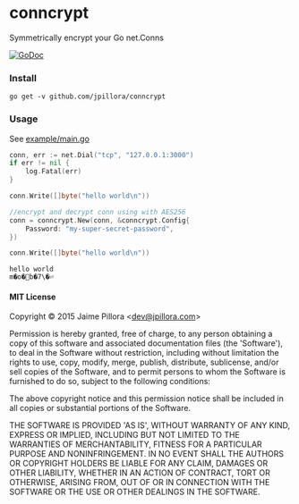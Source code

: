 # conncrypt

Symmetrically encrypt your Go net.Conns

[![GoDoc](https://godoc.org/github.com/jpillora/conncrypt?status.svg)](https://godoc.org/github.com/jpillora/conncrypt)

### Install

```
go get -v github.com/jpillora/conncrypt
```

### Usage

See [example/main.go](example/main.go)

``` go
conn, err := net.Dial("tcp", "127.0.0.1:3000")
if err != nil {
	log.Fatal(err)
}

conn.Write([]byte("hello world\n"))

//encrypt and decrypt conn using with AES256
conn = conncrypt.New(conn, &conncrypt.Config{
	Password: "my-super-secret-password",
})

conn.Write([]byte("hello world\n"))
```

```
hello world
m�o�׫b�7\�⏎
```

#### MIT License

Copyright © 2015 Jaime Pillora &lt;dev@jpillora.com&gt;

Permission is hereby granted, free of charge, to any person obtaining
a copy of this software and associated documentation files (the
'Software'), to deal in the Software without restriction, including
without limitation the rights to use, copy, modify, merge, publish,
distribute, sublicense, and/or sell copies of the Software, and to
permit persons to whom the Software is furnished to do so, subject to
the following conditions:

The above copyright notice and this permission notice shall be
included in all copies or substantial portions of the Software.

THE SOFTWARE IS PROVIDED 'AS IS', WITHOUT WARRANTY OF ANY KIND,
EXPRESS OR IMPLIED, INCLUDING BUT NOT LIMITED TO THE WARRANTIES OF
MERCHANTABILITY, FITNESS FOR A PARTICULAR PURPOSE AND NONINFRINGEMENT.
IN NO EVENT SHALL THE AUTHORS OR COPYRIGHT HOLDERS BE LIABLE FOR ANY
CLAIM, DAMAGES OR OTHER LIABILITY, WHETHER IN AN ACTION OF CONTRACT,
TORT OR OTHERWISE, ARISING FROM, OUT OF OR IN CONNECTION WITH THE
SOFTWARE OR THE USE OR OTHER DEALINGS IN THE SOFTWARE.